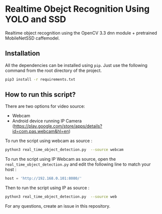 # Realtime Obejct Recognition Using YOLO and SSD

Realtime object recognition using the OpenCV 3.3 dnn module + pretrained MobileNetSSD caffemodel.

## Installation
All the dependencies can be installed using `pip`. Just use the following command from the root directory of the project.
```bash
pip3 install -r requirements.txt
```

## How to run this script?
There are two options for video source:

 * Webcam
 * Android device running IP Camera (https://play.google.com/store/apps/details?id=com.pas.webcam&hl=en)

To run the script using webcam as source :

```bash
python3 real_time_object_detection.py  --source webcam
```

To run the script using IP Webcam as source, open the `real_time_object_detection.py` and edit the following line to match your host :

```python
host = 'http://192.168.0.101:8080/'
```

Then to run the script using IP as source :

```bash
python3 real_time_object_detection.py  --source web
```

For any questions, create an issue in this repository.
